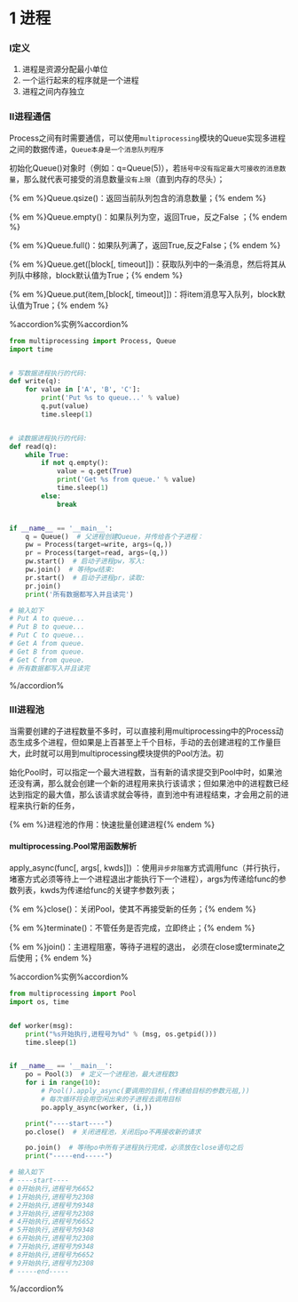 # 1 进程

### Ⅰ定义

1. 进程是资源分配最小单位
2. 一个运行起来的程序就是一个进程
3. 进程之间内存独立

### Ⅱ进程通信

Process之间有时需要通信，可以使用`multiprocessing`模块的Queue实现多进程之间的数据传递，`Queue本身是一个消息队列程序`

初始化Queue()对象时（例如：q=Queue(5)），若`括号中没有指定最大可接收的消息数量`，那么就代表可接受的消息数量`没有上限`（直到内存的尽头）；

 {% em %}Queue.qsize()：返回当前队列包含的消息数量；{% endem %}

 {% em %}Queue.empty()：如果队列为空，返回True，反之False ；{% endem %}

 {% em %}Queue.full()：如果队列满了，返回True,反之False；{% endem %}

 {% em %}Queue.get([block[, timeout]])：获取队列中的一条消息，然后将其从列队中移除，block默认值为True；{% endem %}

 {% em %}Queue.put(item,[block[, timeout]])：将item消息写入队列，block默认值为True；{% endem %}

%accordion%实例%accordion%

```python
from multiprocessing import Process, Queue
import time


# 写数据进程执行的代码:
def write(q):
    for value in ['A', 'B', 'C']:
        print('Put %s to queue...' % value)
        q.put(value)
        time.sleep(1)


# 读数据进程执行的代码:
def read(q):
    while True:
        if not q.empty():
            value = q.get(True)
            print('Get %s from queue.' % value)
            time.sleep(1)
        else:
            break


if __name__ == '__main__':
    q = Queue()  # 父进程创建Queue，并传给各个子进程：
    pw = Process(target=write, args=(q,))
    pr = Process(target=read, args=(q,))
    pw.start()  # 启动子进程pw，写入:
    pw.join()  # 等待pw结束:
    pr.start()  # 启动子进程pr，读取:
    pr.join()
    print('所有数据都写入并且读完')

# 输入如下
# Put A to queue...
# Put B to queue...
# Put C to queue...
# Get A from queue.
# Get B from queue.
# Get C from queue.
# 所有数据都写入并且读完
```

%/accordion%

### Ⅲ进程池

当需要创建的子进程数量不多时，可以直接利用multiprocessing中的Process动态生成多个进程，但如果是上百甚至上千个目标，手动的去创建进程的工作量巨大，此时就可以用到multiprocessing模块提供的Pool方法。初

始化Pool时，可以指定一个最大进程数，当有新的请求提交到Pool中时，如果池还没有满，那么就会创建一个新的进程用来执行该请求；但如果池中的进程数已经达到指定的最大值，那么该请求就会等待，直到池中有进程结束，才会用之前的进程来执行新的任务，

 {% em %}进程池的作用：快速批量创建进程{% endem %}

#### multiprocessing.Pool常用函数解析

apply_async(func[, args[, kwds]]) ：使用`异步非阻塞`方式调用func（并行执行，堵塞方式必须等待上一个进程退出才能执行下一个进程），args为传递给func的参数列表，kwds为传递给func的关键字参数列表； 

{% em %}close()：关闭Pool，使其不再接受新的任务；{% endem %}

{% em %}terminate()：不管任务是否完成，立即终止；{% endem %}

{% em %}join()：主进程阻塞，等待子进程的退出， 必须在close或terminate之后使用；{% endem %}

%accordion%实例%accordion%

```python
from multiprocessing import Pool
import os, time


def worker(msg):
    print("%s开始执行,进程号为%d" % (msg, os.getpid()))
    time.sleep(1)


if __name__ == '__main__':
    po = Pool(3)  # 定义一个进程池，最大进程数3
    for i in range(10):
        # Pool().apply_async(要调用的目标,(传递给目标的参数元祖,))
        # 每次循环将会用空闲出来的子进程去调用目标
        po.apply_async(worker, (i,))

    print("----start----")
    po.close()  # 关闭进程池，关闭后po不再接收新的请求

    po.join()  # 等待po中所有子进程执行完成，必须放在close语句之后
    print("-----end-----")

# 输入如下
# ----start----
# 0开始执行,进程号为6652
# 1开始执行,进程号为2308
# 2开始执行,进程号为9348
# 3开始执行,进程号为2308
# 4开始执行,进程号为6652
# 5开始执行,进程号为9348
# 6开始执行,进程号为2308
# 7开始执行,进程号为9348
# 8开始执行,进程号为6652
# 9开始执行,进程号为2308
# -----end-----

```

%/accordion%